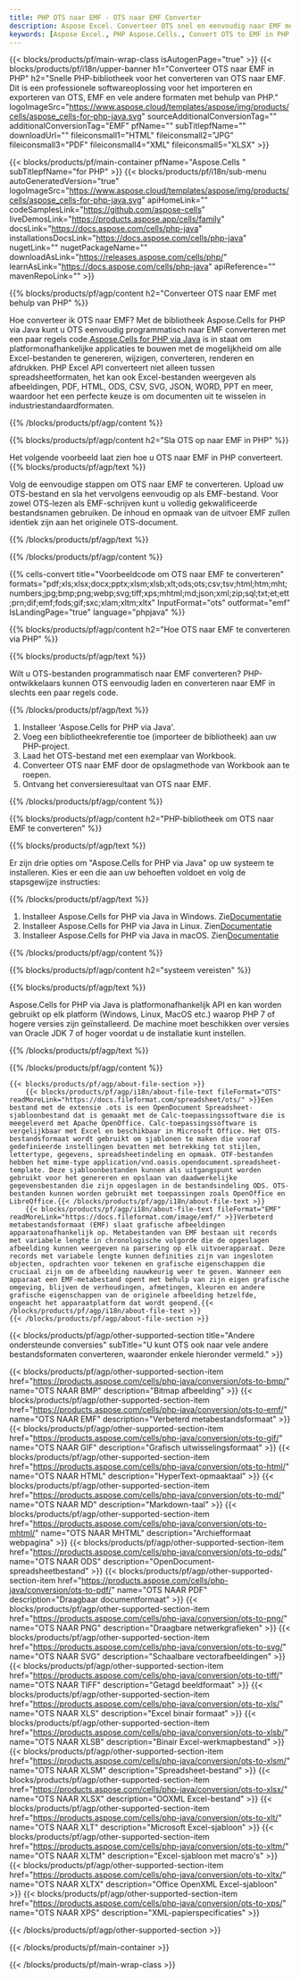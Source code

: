 ```yaml
---
title: PHP OTS naar EMF - OTS naar EMF Converter
description: Aspose Excel. Converteer OTS snel en eenvoudig naar EMF met Aspose.Cells. PHP OTS naar EMF. PHP Bewaar OTS naar EMF. Sla OTS op als EMF met behulp van PHP.
keywords: [Aspose Excel., PHP Aspose.Cells., Convert OTS to EMF in PHP., Save OTS to EMF using PHP., PHP OTS to EMF saveformat., OTS to EMF Converter., PHP Save OTS as EMF]
---
```

{{< blocks/products/pf/main-wrap-class isAutogenPage="true" >}}
{{< blocks/products/pf/i18n/upper-banner h1="Converteer OTS naar EMF in PHP" h2="Snelle PHP-bibliotheek voor het converteren van OTS naar EMF. Dit is een professionele softwareoplossing voor het importeren en exporteren van OTS, EMF en vele andere formaten met behulp van PHP." logoImageSrc="https://www.aspose.cloud/templates/aspose/img/products/cells/aspose_cells-for-php-java.svg" sourceAdditionalConversionTag="" additionalConversionTag="EMF" pfName="" subTitlepfName="" downloadUrl="" fileiconsmall1="HTML" fileiconsmall2="JPG" fileiconsmall3="PDF" fileiconsmall4="XML" fileiconsmall5="XLSX" >}}

{{< blocks/products/pf/main-container pfName="Aspose.Cells " subTitlepfName="for PHP" >}}
{{< blocks/products/pf/i18n/sub-menu autoGeneratedVersion="true" logoImageSrc="https://www.aspose.cloud/templates/aspose/img/products/cells/aspose_cells-for-php-java.svg" apiHomeLink="" codeSamplesLink="https://github.com/aspose-cells" liveDemosLink="https://products.aspose.app/cells/family" docsLink="https://docs.aspose.com/cells/php-java" installationsDocsLink="https://docs.aspose.com/cells/php-java" nugetLink="" nugetPackageName="" downloadAsLink="https://releases.aspose.com/cells/php/" learnAsLink="https://docs.aspose.com/cells/php-java" apiReference="" mavenRepoLink="" >}}


{{% blocks/products/pf/agp/content h2="Converteer OTS naar EMF met behulp van PHP" %}}

 Hoe converteer ik OTS naar EMF? Met de bibliotheek Aspose.Cells for PHP via Java kunt u OTS eenvoudig programmatisch naar EMF converteren met een paar regels code.[Aspose.Cells for PHP via Java](https://products.aspose.com/cells/php-java/) is in staat om platformonafhankelijke applicaties te bouwen met de mogelijkheid om alle Excel-bestanden te genereren, wijzigen, converteren, renderen en afdrukken. PHP Excel API converteert niet alleen tussen spreadsheetformaten, het kan ook Excel-bestanden weergeven als afbeeldingen, PDF, HTML, ODS, CSV, SVG, JSON, WORD, PPT en meer, waardoor het een perfecte keuze is om documenten uit te wisselen in industriestandaardformaten.
 
{{% /blocks/products/pf/agp/content %}}

{{% blocks/products/pf/agp/content h2="Sla OTS op naar EMF in PHP" %}}

Het volgende voorbeeld laat zien hoe u OTS naar EMF in PHP converteert.
{{% blocks/products/pf/agp/text %}}

Volg de eenvoudige stappen om OTS naar EMF te converteren. Upload uw OTS-bestand en sla het vervolgens eenvoudig op als EMF-bestand. Voor zowel OTS-lezen als EMF-schrijven kunt u volledig gekwalificeerde bestandsnamen gebruiken. De inhoud en opmaak van de uitvoer EMF zullen identiek zijn aan het originele OTS-document.

{{% /blocks/products/pf/agp/text %}}

{{% /blocks/products/pf/agp/content %}}

{{% cells-convert title="Voorbeeldcode om OTS naar EMF te converteren" formats="pdf;xls;xlsx;docx;pptx;xlsm;xlsb;xlt;ods;ots;csv;tsv;html;htm;mht;numbers;jpg;bmp;png;webp;svg;tiff;xps;mhtml;md;json;xml;zip;sql;txt;et;ett;prn;dif;emf;fods;gif;sxc;xlam;xltm;xltx" InputFormat="ots" outformat="emf" IsLandingPage="true" language="phpjava" %}}

{{% blocks/products/pf/agp/content h2="Hoe OTS naar EMF te converteren via PHP" %}}

{{% blocks/products/pf/agp/text %}}

Wilt u OTS-bestanden programmatisch naar EMF converteren? PHP-ontwikkelaars kunnen OTS eenvoudig laden en converteren naar EMF in slechts een paar regels code.

{{% /blocks/products/pf/agp/text %}}

1.  Installeer 'Aspose.Cells for PHP via Java'.
1.  Voeg een bibliotheekreferentie toe (importeer de bibliotheek) aan uw PHP-project.
1.  Laad het OTS-bestand met een exemplaar van Workbook.
1.  Converteer OTS naar EMF door de opslagmethode van Workbook aan te roepen.
1.  Ontvang het conversieresultaat van OTS naar EMF.

{{% /blocks/products/pf/agp/content %}}

{{% blocks/products/pf/agp/content h2="PHP-bibliotheek om OTS naar EMF te converteren" %}}

{{% blocks/products/pf/agp/text %}}

Er zijn drie opties om "Aspose.Cells for PHP via Java" op uw systeem te installeren. Kies er een die aan uw behoeften voldoet en volg de stapsgewijze instructies:

{{% /blocks/products/pf/agp/text %}}

1.  Installeer Aspose.Cells for PHP via Java in Windows. Zie[Documentatie](https://docs.aspose.com/cells/php-java/setup-and-installation-guidelines/#windows)
1.  Installeer Aspose.Cells for PHP via Java in Linux. Zien[Documentatie](https://docs.aspose.com/cells/php-java/setup-and-installation-guidelines/#linux)
1.  Installeer Aspose.Cells for PHP via Java in macOS. Zien[Documentatie](https://docs.aspose.com/cells/php-java/setup-and-installation-guidelines/#mac)

{{% /blocks/products/pf/agp/content %}}

{{% blocks/products/pf/agp/content h2="systeem vereisten" %}}

{{% blocks/products/pf/agp/text %}}

Aspose.Cells for PHP via Java is platformonafhankelijk API en kan worden gebruikt op elk platform (Windows, Linux, MacOS etc.) waarop PHP 7 of hogere versies zijn geïnstalleerd. De machine moet beschikken over versies van Oracle JDK 7 of hoger voordat u de installatie kunt instellen.
 
{{% /blocks/products/pf/agp/text %}}


{{% /blocks/products/pf/agp/content %}}

<!-- aboutfile Starts -->
    {{< blocks/products/pf/agp/about-file-section >}}
        {{< blocks/products/pf/agp/i18n/about-file-text fileFormat="OTS" readMoreLink="https://docs.fileformat.com/spreadsheet/ots/" >}}Een bestand met de extensie .ots is een OpenDocument Spreadsheet-sjabloonbestand dat is gemaakt met de Calc-toepassingssoftware die is meegeleverd met Apache OpenOffice. Calc-toepassingssoftware is vergelijkbaar met Excel en beschikbaar in Microsoft Office. Het OTS-bestandsformaat wordt gebruikt om sjablonen te maken die vooraf gedefinieerde instellingen bevatten met betrekking tot stijlen, lettertype, gegevens, spreadsheetindeling en opmaak. OTF-bestanden hebben het mime-type application/vnd.oasis.opendocument.spreadsheet-template. Deze sjabloonbestanden kunnen als uitgangspunt worden gebruikt voor het genereren en opslaan van daadwerkelijke gegevensbestanden die zijn opgeslagen in de bestandsindeling ODS. OTS-bestanden kunnen worden gebruikt met toepassingen zoals OpenOffice en LibreOffice.{{< /blocks/products/pf/agp/i18n/about-file-text >}}
        {{< blocks/products/pf/agp/i18n/about-file-text fileFormat="EMF" readMoreLink="https://docs.fileformat.com/image/emf/" >}}Verbeterd metabestandsformaat (EMF) slaat grafische afbeeldingen apparaatonafhankelijk op. Metabestanden van EMF bestaan uit records met variabele lengte in chronologische volgorde die de opgeslagen afbeelding kunnen weergeven na parsering op elk uitvoerapparaat. Deze records met variabele lengte kunnen definities zijn van ingesloten objecten, opdrachten voor tekenen en grafische eigenschappen die cruciaal zijn om de afbeelding nauwkeurig weer te geven. Wanneer een apparaat een EMF-metabestand opent met behulp van zijn eigen grafische omgeving, blijven de verhoudingen, afmetingen, kleuren en andere grafische eigenschappen van de originele afbeelding hetzelfde, ongeacht het apparaatplatform dat wordt geopend.{{< /blocks/products/pf/agp/i18n/about-file-text >}}
    {{< /blocks/products/pf/agp/about-file-section >}}
<!-- aboutfile Ends -->

{{< blocks/products/pf/agp/other-supported-section title="Andere ondersteunde conversies" subTitle="U kunt OTS ook naar vele andere bestandsformaten converteren, waaronder enkele hieronder vermeld." >}}

{{< blocks/products/pf/agp/other-supported-section-item href="https://products.aspose.com/cells/php-java/conversion/ots-to-bmp/" name="OTS NAAR BMP" description="Bitmap afbeelding" >}}
{{< blocks/products/pf/agp/other-supported-section-item href="https://products.aspose.com/cells/php-java/conversion/ots-to-emf/" name="OTS NAAR EMF" description="Verbeterd metabestandsformaat" >}}
{{< blocks/products/pf/agp/other-supported-section-item href="https://products.aspose.com/cells/php-java/conversion/ots-to-gif/" name="OTS NAAR GIF" description="Grafisch uitwisselingsformaat" >}}
{{< blocks/products/pf/agp/other-supported-section-item href="https://products.aspose.com/cells/php-java/conversion/ots-to-html/" name="OTS NAAR HTML" description="HyperText-opmaaktaal" >}}
{{< blocks/products/pf/agp/other-supported-section-item href="https://products.aspose.com/cells/php-java/conversion/ots-to-md/" name="OTS NAAR MD" description="Markdown-taal" >}}
{{< blocks/products/pf/agp/other-supported-section-item href="https://products.aspose.com/cells/php-java/conversion/ots-to-mhtml/" name="OTS NAAR MHTML" description="Archiefformaat webpagina" >}}
{{< blocks/products/pf/agp/other-supported-section-item href="https://products.aspose.com/cells/php-java/conversion/ots-to-ods/" name="OTS NAAR ODS" description="OpenDocument-spreadsheetbestand" >}}
{{< blocks/products/pf/agp/other-supported-section-item href="https://products.aspose.com/cells/php-java/conversion/ots-to-pdf/" name="OTS NAAR PDF" description="Draagbaar documentformaat" >}}
{{< blocks/products/pf/agp/other-supported-section-item href="https://products.aspose.com/cells/php-java/conversion/ots-to-png/" name="OTS NAAR PNG" description="Draagbare netwerkgrafieken" >}}
{{< blocks/products/pf/agp/other-supported-section-item href="https://products.aspose.com/cells/php-java/conversion/ots-to-svg/" name="OTS NAAR SVG" description="Schaalbare vectorafbeeldingen" >}}
{{< blocks/products/pf/agp/other-supported-section-item href="https://products.aspose.com/cells/php-java/conversion/ots-to-tiff/" name="OTS NAAR TIFF" description="Getagd beeldformaat" >}}
{{< blocks/products/pf/agp/other-supported-section-item href="https://products.aspose.com/cells/php-java/conversion/ots-to-xls/" name="OTS NAAR XLS" description="Excel binair formaat" >}}
{{< blocks/products/pf/agp/other-supported-section-item href="https://products.aspose.com/cells/php-java/conversion/ots-to-xlsb/" name="OTS NAAR XLSB" description="Binair Excel-werkmapbestand" >}}
{{< blocks/products/pf/agp/other-supported-section-item href="https://products.aspose.com/cells/php-java/conversion/ots-to-xlsm/" name="OTS NAAR XLSM" description="Spreadsheet-bestand" >}}
{{< blocks/products/pf/agp/other-supported-section-item href="https://products.aspose.com/cells/php-java/conversion/ots-to-xlsx/" name="OTS NAAR XLSX" description="OOXML Excel-bestand" >}}
{{< blocks/products/pf/agp/other-supported-section-item href="https://products.aspose.com/cells/php-java/conversion/ots-to-xlt/" name="OTS NAAR XLT" description="Microsoft Excel-sjabloon" >}}
{{< blocks/products/pf/agp/other-supported-section-item href="https://products.aspose.com/cells/php-java/conversion/ots-to-xltm/" name="OTS NAAR XLTM" description="Excel-sjabloon met macro\'s" >}}
{{< blocks/products/pf/agp/other-supported-section-item href="https://products.aspose.com/cells/php-java/conversion/ots-to-xltx/" name="OTS NAAR XLTX" description="Office OpenXML Excel-sjabloon" >}}
{{< blocks/products/pf/agp/other-supported-section-item href="https://products.aspose.com/cells/php-java/conversion/ots-to-xps/" name="OTS NAAR XPS" description="XML-papierspecificaties" >}}

{{< /blocks/products/pf/agp/other-supported-section >}}

{{< /blocks/products/pf/main-container >}}
    
{{< /blocks/products/pf/main-wrap-class >}}
